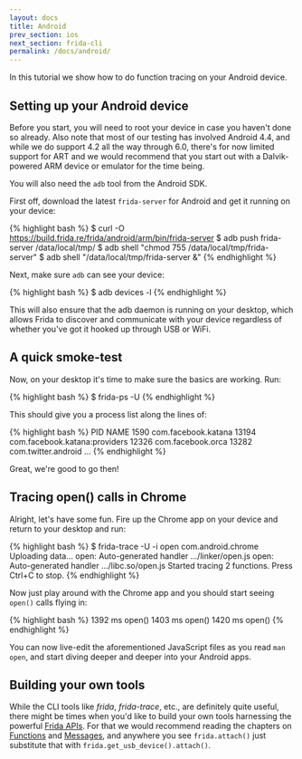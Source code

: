 ```yaml
---
layout: docs
title: Android
prev_section: ios
next_section: frida-cli
permalink: /docs/android/
---
```


In this tutorial we show how to do function tracing on your Android device.

## Setting up your Android device

Before you start, you will need to root your device in case you haven't done so
already. Also note that most of our testing has involved Android 4.4, and while
we do support 4.2 all the way through 6.0, there's for now limited support for
ART and we would recommend that you start out with a Dalvik-powered ARM device
or emulator for the time being.

You will also need the `adb` tool from the Android SDK.

First off, download the latest `frida-server` for Android and get it running
on your device:

{% highlight bash %}
$ curl -O https://build.frida.re/frida/android/arm/bin/frida-server
$ adb push frida-server /data/local/tmp/
$ adb shell "chmod 755 /data/local/tmp/frida-server"
$ adb shell "/data/local/tmp/frida-server &"
{% endhighlight %}

Next, make sure `adb` can see your device:

{% highlight bash %}
$ adb devices -l
{% endhighlight %}

This will also ensure that the adb daemon is running on your desktop, which
allows Frida to discover and communicate with your device regardless of whether
you've got it hooked up through USB or WiFi.

## A quick smoke-test

Now, on your desktop it's time to make sure the basics are working. Run:

{% highlight bash %}
$ frida-ps -U
{% endhighlight %}

This should give you a process list along the lines of:

{% highlight bash %}
  PID NAME
 1590 com.facebook.katana
13194 com.facebook.katana:providers
12326 com.facebook.orca
13282 com.twitter.android
…
{% endhighlight %}

Great, we're good to go then!

## Tracing open() calls in Chrome

Alright, let's have some fun. Fire up the Chrome app on your device and return
to your desktop and run:

{% highlight bash %}
$ frida-trace -U -i open com.android.chrome
Uploading data...
open: Auto-generated handler …/linker/open.js
open: Auto-generated handler …/libc.so/open.js
Started tracing 2 functions. Press Ctrl+C to stop.
{% endhighlight %}

Now just play around with the Chrome app and you should start seeing `open()`
calls flying in:

{% highlight bash %}
1392 ms	open()
1403 ms	open()
1420 ms	open()
{% endhighlight %}

You can now live-edit the aforementioned JavaScript files as you read
`man open`, and start diving deeper and deeper into your Android apps.

## Building your own tools

While the CLI tools like *frida*, *frida-trace*, etc., are definitely
quite useful, there might be times when you'd like to build your own tools
harnessing the powerful [Frida APIs](/docs/javascript-api/). For that we would
recommend reading the chapters on [Functions](/docs/functions) and
[Messages](/docs/messages), and anywhere you see `frida.attach()` just
substitute that with `frida.get_usb_device().attach()`.
